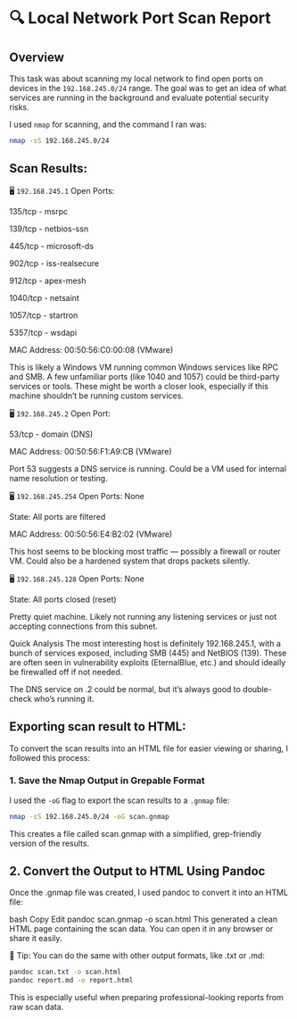 # 🔍 Local Network Port Scan Report

## Overview

This task was about scanning my local network to find open ports on devices in the `192.168.245.0/24` range. The goal was to get an idea of what services are running in the background and evaluate potential security risks.

I used `nmap` for scanning, and the command I ran was:

```bash
nmap -sS 192.168.245.0/24
```
## Scan Results:

🖥️ `192.168.245.1`
Open Ports:

135/tcp - msrpc

139/tcp - netbios-ssn

445/tcp - microsoft-ds

902/tcp - iss-realsecure

912/tcp - apex-mesh

1040/tcp - netsaint

1057/tcp - startron

5357/tcp - wsdapi

MAC Address: 00:50:56:C0:00:08 (VMware)

This is likely a Windows VM running common Windows services like RPC and SMB. A few unfamiliar ports (like 1040 and 1057) could be third-party services or tools. These might be worth a closer look, especially if this machine shouldn’t be running custom services.

🖥️ `192.168.245.2`
Open Port:

53/tcp - domain (DNS)

MAC Address: 00:50:56:F1:A9:CB (VMware)

Port 53 suggests a DNS service is running. Could be a VM used for internal name resolution or testing.

🖥️ `192.168.245.254`
Open Ports: None

State: All ports are filtered

MAC Address: 00:50:56:E4:B2:02 (VMware)

This host seems to be blocking most traffic — possibly a firewall or router VM. Could also be a hardened system that drops packets silently.

🖥️ `192.168.245.128`
Open Ports: None

State: All ports closed (reset)

Pretty quiet machine. Likely not running any listening services or just not accepting connections from this subnet.

Quick Analysis
The most interesting host is definitely 192.168.245.1, with a bunch of services exposed, including SMB (445) and NetBIOS (139). These are often seen in vulnerability exploits (EternalBlue, etc.) and should ideally be firewalled off if not needed.

The DNS service on .2 could be normal, but it’s always good to double-check who’s running it.

## Exporting scan result to HTML:

To convert the scan results into an HTML file for easier viewing or sharing, I followed this process:

### 1. Save the Nmap Output in Grepable Format

I used the `-oG` flag to export the scan results to a `.gnmap` file:

```bash
nmap -sS 192.168.245.0/24 -oG scan.gnmap
```
This creates a file called scan.gnmap with a simplified, grep-friendly version of the results.

## 2. Convert the Output to HTML Using Pandoc

Once the .gnmap file was created, I used pandoc to convert it into an HTML file:

bash
Copy
Edit
pandoc scan.gnmap -o scan.html
This generated a clean HTML page containing the scan data. You can open it in any browser or share it easily.

📝 Tip: You can do the same with other output formats, like .txt or .md:
```bash
pandoc scan.txt -o scan.html
pandoc report.md -o report.html
```
This is especially useful when preparing professional-looking reports from raw scan data.
